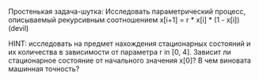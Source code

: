 Простенькая задача-шутка: Исследовать параметрический процесс, описываемый рекурсивным соотношением x[i+1] = r * x[i] * (1 - x[i]) (devil)








































































































HINT: исследовать на предмет нахождения стационарных состояний и их количества в зависимости от параметра r in [0, 4]. Зависит ли стационарное состояние от начального значения x[0]? В чем виновата машинная точность?